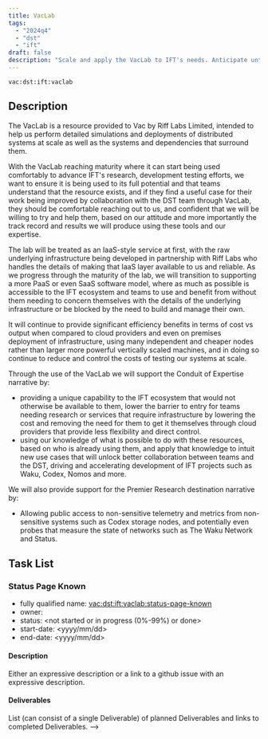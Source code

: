 ```yaml
---
title: VacLab
tags:
  - "2024q4"
  - "dst"
  - "ift"
draft: false
description: "Scale and apply the VacLab to IFT's needs. Anticipate untapped use cases and needs from other teams."
---
```


`vac:dst:ift:vaclab`

## Description

The VacLab is a resource provided to Vac by Riff Labs Limited, intended to help us perform detailed simulations and deployments of distributed systems at scale as well as the systems and dependencies that surround them.

With the VacLab reaching maturity where it can start being used comfortably to advance IFT's research, development testing efforts, we want to ensure it is being used to its full potential and that teams understand that the resource exists, and if they find a useful case for their work being improved by collaboration with the DST team through VacLab, they should be comfortable reaching out to us, and confident that we will be willing to try and help them, based on our attitude and more importantly the track record and results we will produce using these tools and our expertise.

The lab will be treated as an IaaS-style service at first, with the raw underlying infrastructure being developed in partnership with Riff Labs who handles the details of making that IaaS layer available to us and reliable. As we progress through the maturity of the lab, we will transition to supporting a more PaaS or even SaaS software model, where as much as possible is accessible to the IFT ecosystem and teams to use and benefit from without them needing to concern themselves with the details of the underlying infrastructure or be blocked by the need to build and manage their own.

It will continue to provide significant efficiency benefits in terms of cost vs output when compared to cloud providers and even on premises deployment of infrastructure, using many independent and cheaper nodes rather than larger more powerful vertically scaled machines, and in doing so continue to reduce and control the costs of testing our systems at scale.

Through the use of the VacLab we will support the Conduit of Expertise narrative by:
* providing a unique capability to the IFT ecosystem that would not otherwise be available to them, lower the barrier to entry for teams needing research or services that require infrastructure by lowering the cost and removing the need for them to get it themselves through cloud providers that provide less flexibility and direct control.
* using our knowledge of what is possible to do with these resources, based on who is already using them, and apply that knowledge to intuit new use cases that will unlock better collaboration between teams and the DST, driving and accelerating development of IFT projects such as Waku, Codex, Nomos and more.

We will also provide support for the Premier Research destination narrative by:
* Allowing public access to non-sensitive telemetry and metrics from non-sensitive systems such as Codex storage nodes, and potentially even probes that measure the state of networks such as The Waku Network and Status.

## Task List

### Status Page Known

* fully qualified name: <vac:dst:ift:vaclab:status-page-known>
* owner: 
* status: <not started or in progress (0%-99%) or done>
* start-date: <yyyy/mm/dd>
* end-date: <yyyy/mm/dd>

#### Description

Either an expressive description or a link to a github issue with an expressive description.

#### Deliverables

List (can consist of a single Deliverable) of planned Deliverables and links to completed Deliverables.
-->



